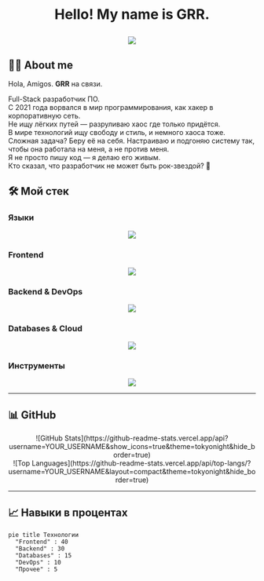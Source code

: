 <!-- ========================= WELCOME ========================= -->
<h1 align="center">Hello! My name is GRR.
<p align="center">
  <img src="https://readme-typing-svg.herokuapp.com?size=28&duration=3000&color=FF5733&center=true&vCenter=true&lines=Full-Stack;Cyberpunk;Open+Source" />
</p>
</h1>

## 👨‍💻 About me

<p>
  Hola, Amigos. <strong>GRR</strong> на связи.
</p>

<p>
  Full-Stack разработчик ПО.<br/>
  С 2021 года ворвался в мир программирования, как хакер в корпоративную сеть.<br/>
  Не ищу лёгких путей — разруливаю хаос где только придётся.<br/>
  В мире технологий ищу свободу и стиль, и немного хаоса тоже.<br/>
  Сложная задача? Беру её на себя. Настраиваю и подгоняю систему так,<br/> чтобы она работала на меня, а не против меня.<br/>
  Я не просто пишу код — я делаю его живым.<br/>
  Кто сказал, что разработчик не может быть рок-звездой? 🎸
</p>

## 🛠 Мой стек

### Языки
<p align="center">
  <img src="https://skillicons.dev/icons?i=js,ts,python,go,java" />
</p>

### Frontend
<p align="center">
  <img src="https://skillicons.dev/icons?i=react,nextjs,vue,tailwind,html,css" />
</p>

### Backend & DevOps
<p align="center">
  <img src="https://skillicons.dev/icons?i=nodejs,express,django,spring,docker,kubernetes,nginx" />
</p>

### Databases & Cloud
<p align="center">
  <img src="https://skillicons.dev/icons?i=mysql,postgresql,mongodb,redis,aws,gcp,firebase" />
</p>

### Инструменты
<p align="center">
  <img src="https://skillicons.dev/icons?i=git,github,vscode,linux,figma,postman" />
</p>

---

## 📊 GitHub

<p align="center">
  ![GitHub Stats](https://github-readme-stats.vercel.app/api?username=YOUR_USERNAME&show_icons=true&theme=tokyonight&hide_border=true)
  <br/>
  ![Top Languages](https://github-readme-stats.vercel.app/api/top-langs/?username=YOUR_USERNAME&layout=compact&theme=tokyonight&hide_border=true)
</p>

---

## 📈 Навыки в процентах
```mermaid
pie title Технологии
  "Frontend" : 40
  "Backend" : 30
  "Databases" : 15
  "DevOps" : 10
  "Прочее" : 5
